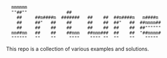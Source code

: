 ```
  mmmmmm
  ""##""               ##
    ##     ##m####m  #######   ##    ##  ##m####m   m####m
    ##     ##"   ##    ##      ##    ##  ##"   ##  ##mmmm##
    ##     ##    ##    ##      ##    ##  ##    ##  ##""""""
  mm##mm   ##    ##    ##mmm   ##mmm###  ##    ##  "##mmmm#
  """"""   ""    ""     """"    """" ""  ""    ""    """""
```

This repo is a collection of various examples and solutions.
